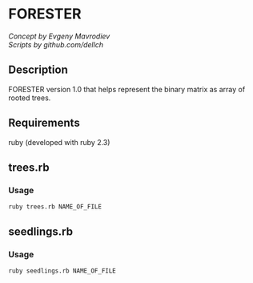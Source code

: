 # FORESTER
_Concept by Evgeny Mavrodiev_  
_Scripts by github.com/dellch_  
## Description
FORESTER version 1.0 that helps represent the binary matrix as array of rooted trees.   

## Requirements
ruby (developed with ruby 2.3)

## trees.rb
### Usage
```
ruby trees.rb NAME_OF_FILE
```

## seedlings.rb
### Usage
```
ruby seedlings.rb NAME_OF_FILE
```
